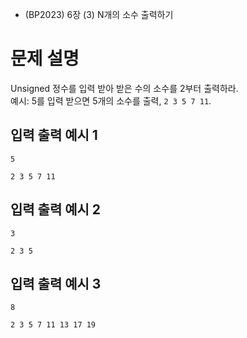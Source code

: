- (BP2023) 6장 (3) N개의 소수 출력하기
# 문제 설명
Unsigned 정수를 입력 받아 받은 수의 소수를 2부터 출력하라.  
예시: 5를 입력 받으면 5개의 소수를 출력, ```2 3 5 7 11```.

## 입력 출력 예시 1
```
5
```
```
2 3 5 7 11
```

## 입력 출력 예시 2
```
3
```
```
2 3 5
```

## 입력 출력 예시 3
```
8
```
```
2 3 5 7 11 13 17 19
```
